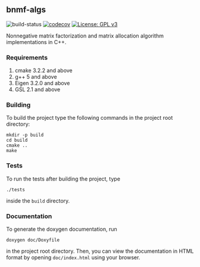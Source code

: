 ## bnmf-algs
![build-status](https://travis-ci.org/eozd/bnmf-algs.svg?branch=master)
[![codecov](https://codecov.io/gh/eozd/bnmf-algs/branch/master/graph/badge.svg)](https://codecov.io/gh/eozd/bnmf-algs)
[![License: GPL v3](https://img.shields.io/badge/License-GPL%20v3-blue.svg)](https://www.gnu.org/licenses/gpl-3.0)

Nonnegative matrix factorization and matrix allocation algorithm implementations
in C++.

### Requirements
1. cmake 3.2.2 and above
2. g++ 5 and above
3. Eigen 3.2.0 and above
4. GSL 2.1 and above

### Building
To build the project type the following commands in the project root directory:
```
mkdir -p build
cd build
cmake ..
make
```

### Tests
To run the tests after building the project, type
```
./tests
```
inside the ```build``` directory.

### Documentation
To generate the doxygen documentation, run
```
doxygen doc/Doxyfile
```
in the project root directory. Then, you can view the documentation in HTML
format by opening ```doc/index.html``` using your browser.
